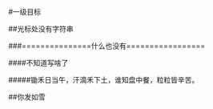#一级目标

##光标处没有字符串

###===============什么也没有=================


####不知道写啥了


#####锄禾日当午，汗滴禾下土，谁知盘中餐，粒粒皆辛苦。


##你发如雪

